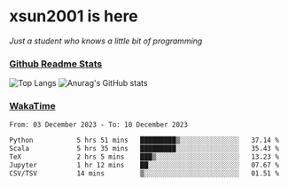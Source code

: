 # xsun2001 is here

*Just a student who knows a little bit of programming*

### [Github Readme Stats](https://github.com/anuraghazra/github-readme-stats)

![Top Langs](https://github-readme-stats.vercel.app/api/top-langs/?username=xsun2001&layout=compact&theme=radical) ![Anurag's GitHub stats](https://github-readme-stats.vercel.app/api?username=xsun2001&show_icons=true&theme=radical)

### [WakaTime](https://wakatime.com)

<!--START_SECTION:waka-->

```txt
From: 03 December 2023 - To: 10 December 2023

Python           5 hrs 51 mins   █████████▒░░░░░░░░░░░░░░░   37.14 %
Scala            5 hrs 35 mins   █████████░░░░░░░░░░░░░░░░   35.43 %
TeX              2 hrs 5 mins    ███▒░░░░░░░░░░░░░░░░░░░░░   13.23 %
Jupyter          1 hr 12 mins    ██░░░░░░░░░░░░░░░░░░░░░░░   07.67 %
CSV/TSV          14 mins         ▒░░░░░░░░░░░░░░░░░░░░░░░░   01.51 %
```

<!--END_SECTION:waka-->
